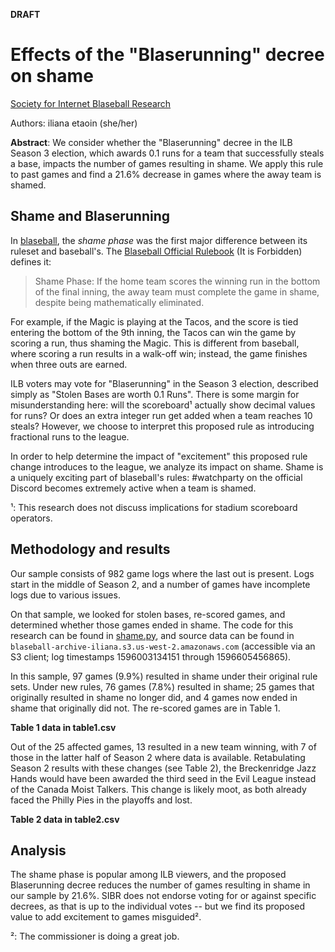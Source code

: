 **DRAFT**

# Effects of the "Blaserunning" decree on shame

[Society for Internet Blaseball Research](https://github.com/Society-for-Internet-Blaseball-Research)

Authors: iliana etaoin (she/her)

**Abstract**: We consider whether the "Blaserunning" decree in the ILB Season 3 election, which awards 0.1 runs for a team that successfully steals a base, impacts the number of games resulting in shame.
We apply this rule to past games and find a 21.6% decrease in games where the away team is shamed.

## Shame and Blaserunning

In [blaseball](https://blaseball.com), the *shame phase* was the first major difference between its ruleset and baseball's.
The [Blaseball Official Rulebook](https://blaseball.com/thebook) (It is Forbidden) defines it:

> Shame Phase: If the home team scores the winning run in the bottom of the final inning, the away team must complete the game in shame, despite being mathematically eliminated.

For example, if the Magic is playing at the Tacos, and the score is tied entering the bottom of the 9th inning, the Tacos can win the game by scoring a run, thus shaming the Magic.
This is different from baseball, where scoring a run results in a walk-off win; instead, the game finishes when three outs are earned.

ILB voters may vote for "Blaserunning" in the Season 3 election, described simply as "Stolen Bases are worth 0.1 Runs".
There is some margin for misunderstanding here: will the scoreboard¹ actually show decimal values for runs? Or does an extra integer run get added when a team reaches 10 steals?
However, we choose to interpret this proposed rule as introducing fractional runs to the league.

In order to help determine the impact of "excitement" this proposed rule change introduces to the league, we analyze its impact on shame.
Shame is a uniquely exciting part of blaseball's rules: #watchparty on the official Discord becomes extremely active when a team is shamed.

¹: This research does not discuss implications for stadium scoreboard operators.

## Methodology and results

Our sample consists of 982 game logs where the last out is present.
Logs start in the middle of Season 2, and a number of games have incomplete logs due to various issues.

On that sample, we looked for stolen bases, re-scored games, and determined whether those games ended in shame.
The code for this research can be found in [shame.py](./shame.py), and source data can be found in `blaseball-archive-iliana.s3.us-west-2.amazonaws.com` (accessible via an S3 client; log timestamps 1596003134151 through 1596605456865).

In this sample, 97 games (9.9%) resulted in shame under their original rule sets.
Under new rules, 76 games (7.8%) resulted in shame; 25 games that originally resulted in shame no longer did, and 4 games now ended in shame that originally did not.
The re-scored games are in Table 1.

**Table 1 data in table1.csv**

Out of the 25 affected games, 13 resulted in a new team winning, with 7 of those in the latter half of Season 2 where data is available.
Retabulating Season 2 results with these changes (see Table 2), the Breckenridge Jazz Hands would have been awarded the third seed in the Evil League instead of the Canada Moist Talkers.
This change is likely moot, as both already faced the Philly Pies in the playoffs and lost.

**Table 2 data in table2.csv**

## Analysis

The shame phase is popular among ILB viewers, and the proposed Blaserunning decree reduces the number of games resulting in shame in our sample by 21.6%.
SIBR does not endorse voting for or against specific decrees, as that is up to the individual votes -- but we find its proposed value to add excitement to games misguided².

²: The commissioner is doing a great job.
